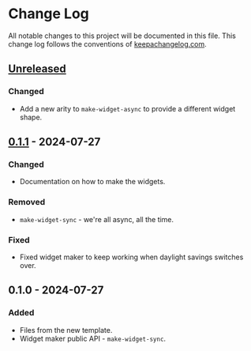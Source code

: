 # Change Log
All notable changes to this project will be documented in this file. This change log follows the conventions of [keepachangelog.com](http://keepachangelog.com/).

## [Unreleased]
### Changed
- Add a new arity to `make-widget-async` to provide a different widget shape.

## [0.1.1] - 2024-07-27
### Changed
- Documentation on how to make the widgets.

### Removed
- `make-widget-sync` - we're all async, all the time.

### Fixed
- Fixed widget maker to keep working when daylight savings switches over.

## 0.1.0 - 2024-07-27
### Added
- Files from the new template.
- Widget maker public API - `make-widget-sync`.

[Unreleased]: https://sourcehost.site/your-name/wuzhenbens-clojure-playground/compare/0.1.1...HEAD
[0.1.1]: https://sourcehost.site/your-name/wuzhenbens-clojure-playground/compare/0.1.0...0.1.1
